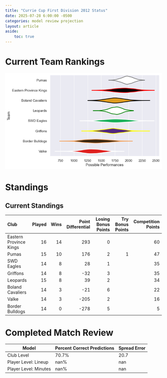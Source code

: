 ```yaml
---  
title: "Currie Cup First Division 2012 Status"  
date: 2025-07-28 6:00:00 -0500  
categories: model review projection  
layout: article  
aside:  
    toc: true  
---
```

# Current Team Rankings


![Club Rankings](plots/rankings_Currie_Cup_First_Division_2012.png)
# Standings

## Current Standings


| Club                   |   Played |   Wins |   Point Differential |   Losing Bonus Points |   Try Bonus Points |   Competition Points |
|:-----------------------|---------:|-------:|---------------------:|----------------------:|-------------------:|---------------------:|
| Eastern Province Kings |       16 |     14 |                  293 |                     0 |                    |                   60 |
| Pumas                  |       15 |     10 |                  176 |                     2 |                  1 |                   47 |
| SWD Eagles             |       14 |      8 |                   28 |                     1 |                    |                   35 |
| Griffons               |       14 |      8 |                  -32 |                     3 |                    |                   35 |
| Leopards               |       15 |      8 |                   39 |                     2 |                    |                   34 |
| Boland Cavaliers       |       14 |      3 |                  -21 |                     6 |                    |                   22 |
| Valke                  |       14 |      3 |                 -205 |                     2 |                    |                   16 |
| Border Bulldogs        |       14 |      0 |                 -278 |                     5 |                    |                    5 |



# Completed Match Review


| Model | Percent Correct Predictions | Spread Error |
| ------ | ------ | ------ |
| Club Level | 70.7% | 20.7 |
| Player Level: Lineup | nan% | nan |
| Player Level: Minutes | nan% | nan |

